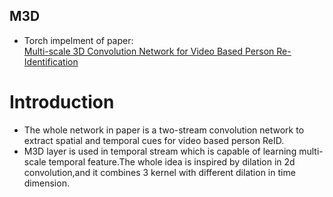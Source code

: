 ## M3D <br>
- Torch impelment of paper:<br>
[Multi-scale 3D Convolution Network for Video Based Person Re-Identification](https://arxiv.org/abs/1811.07468)
# Introduction
- The whole network in paper is a two-stream convolution network to extract spatial and temporal 
  cues for video based person ReID.<br>
- M3D layer is used in temporal stream which is capable of learning multi-scale temporal feature.The whole idea is inspired by dilation in 2d convolution,and it combines 3 kernel with different
  dilation in time dimension.
